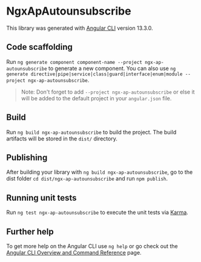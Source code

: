 # NgxApAutounsubscribe

This library was generated with [Angular CLI](https://github.com/angular/angular-cli) version 13.3.0.

## Code scaffolding

Run `ng generate component component-name --project ngx-ap-autounsubscribe` to generate a new component. You can also use `ng generate directive|pipe|service|class|guard|interface|enum|module --project ngx-ap-autounsubscribe`.
> Note: Don't forget to add `--project ngx-ap-autounsubscribe` or else it will be added to the default project in your `angular.json` file. 

## Build

Run `ng build ngx-ap-autounsubscribe` to build the project. The build artifacts will be stored in the `dist/` directory.

## Publishing

After building your library with `ng build ngx-ap-autounsubscribe`, go to the dist folder `cd dist/ngx-ap-autounsubscribe` and run `npm publish`.

## Running unit tests

Run `ng test ngx-ap-autounsubscribe` to execute the unit tests via [Karma](https://karma-runner.github.io).

## Further help

To get more help on the Angular CLI use `ng help` or go check out the [Angular CLI Overview and Command Reference](https://angular.io/cli) page.
